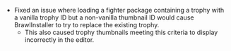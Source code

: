 - Fixed an issue where loading a fighter package containing a trophy with a vanilla trophy ID but a non-vanilla thumbnail ID would cause BrawlInstaller to try to replace the existing trophy.
    - This also caused trophy thumbnails meeting this criteria to display incorrectly in the editor.